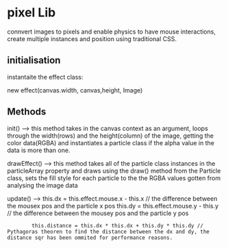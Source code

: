 # pixel Lib
connvert images to pixels and enable physics to have mouse interactions, create multiple instances and position using traditional CSS.

## initialisation

instantaite the effect class:

new effect(canvas.width, canvas,height, Image)

## Methods
init() --> this method takes in the canvas context as an argument, loops through the width(rows) and the height(column) of the image, getting the color data(RGBA) and instantiates a particle class if the alpha value in the data is more than one.

drawEffect() --> this method takes all of the particle class instances in the particleArray property and draws using the draw() method from the Particle class, sets the fill style for each particle to the the RGBA values gotten from analysing the image data


update() --> this.dx = this.effect.mouse.x - this.x // the difference between the mousex pos and the particle x pos
            this.dy = this.effect.mouse.y - this.y // the difference between the mousey pos and the particle y pos

            this.distance = this.dx * this.dx + this.dy * this.dy // Pythagoras theoren to find the distance between the dx and dy, the distance sqr has been ommited for performance reasons.

